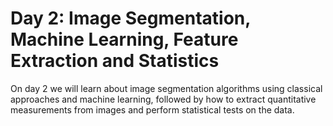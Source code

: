 # Day 2: Image Segmentation, Machine Learning, Feature Extraction and Statistics

On day 2 we will learn about image segmentation algorithms using classical approaches and machine learning, followed by how to extract quantitative measurements from images and perform statistical tests on the data.
